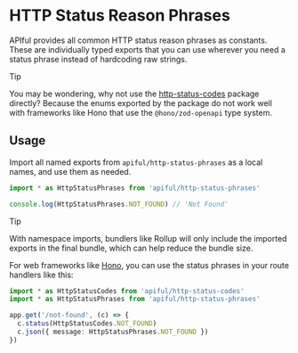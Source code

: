 # HTTP Status Reason Phrases

APIful provides all common HTTP status reason phrases as constants. These are individually typed exports that you can use wherever you need a status phrase instead of hardcoding raw strings.

> [!TIP]
> You may be wondering, why not use the [http-status-codes](https://www.npmjs.com/package/http-status-codes) package directly? Because the enums exported by the package do not work well with frameworks like Hono that use the `@hono/zod-openapi` type system.

## Usage

Import all named exports from `apiful/http-status-phrases` as a local names, and use them as needed.

```ts
import * as HttpStatusPhrases from 'apiful/http-status-phrases'

console.log(HttpStatusPhrases.NOT_FOUND) // 'Not Found'
```

> [!TIP]
> With namespace imports, bundlers like Rollup will only include the imported exports in the final bundle, which can help reduce the bundle size.

For web frameworks like [Hono](https://hono.dev), you can use the status phrases in your route handlers like this:

```ts
import * as HttpStatusCodes from 'apiful/http-status-codes'
import * as HttpStatusPhrases from 'apiful/http-status-phrases'

app.get('/not-found', (c) => {
  c.status(HttpStatusCodes.NOT_FOUND)
  c.json({ message: HttpStatusPhrases.NOT_FOUND })
})
```
